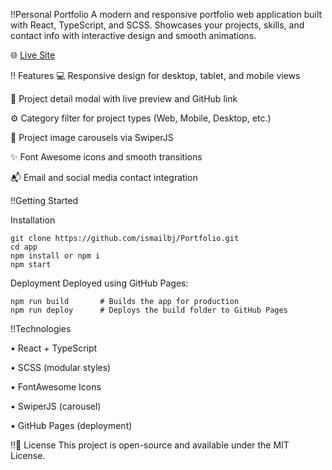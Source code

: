 !!Personal Portfolio
A modern and responsive portfolio web application built with React, TypeScript, and SCSS. Showcases your projects, skills, and contact info with interactive design and smooth animations.

🌐 [Live Site](https://ismailbj.github.io/Portfolio/)

!! Features
💻 Responsive design for desktop, tablet, and mobile views

🧠 Project detail modal with live preview and GitHub link

⚙️ Category filter for project types (Web, Mobile, Desktop, etc.)

📸 Project image carousels via SwiperJS

✨ Font Awesome icons and smooth transitions

📬 Email and social media contact integration

!!Getting Started

Installation

    git clone https://github.com/ismailbj/Portfolio.git
    cd app
    npm install or npm i
    npm start

Deployment
Deployed using GitHub Pages:

    npm run build       # Builds the app for production
    npm run deploy      # Deploys the build folder to GitHub Pages

!!Technologies

• React + TypeScript

• SCSS (modular styles)

• FontAwesome Icons

• SwiperJS (carousel)

• GitHub Pages (deployment)

!!📄 License
This project is open-source and available under the MIT License.
